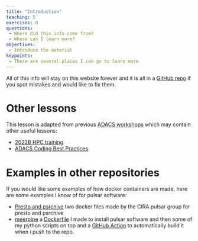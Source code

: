 ```yaml
---
title: "Introduction"
teaching: 5
exercises: 0
questions:
 - Where did this info come from?
 - Where can I learn more?
objectives:
 - Introduce the material
keypoints:
 - There are several places I can go to learn more
---
```


All of this info will stay on this website forever and it is all in a [GitHub repo](https://github.com/NickSwainston/docker_training_2024) if you spot mistakes and would like to fix them.

# Other lessons
This lesson is adapted from previous [ADACS workshops](https://adacs.org.au/adacs-training-vision/workshops/) which may contain other useful lessons:

- [2022B HPC training](https://adacs-australia.github.io/KLuken_HPC_training_2022B/)
- [ADACS Coding Best Practices](https://adacs-australia.github.io/2023-03-20-Coding-Best-Practices-Workshop/)

# Examples in other repositories
If you would like some examples of how docker containers are made, here are some examples I know of for pulsar software:

- [Presto and psrchive](https://github.com/CIRA-Pulsars-and-Transients-Group/psrchive_docker) two docker files made by the CIRA pulsar group for presto and psrchive
- [meerpipe](https://github.com/OZGrav/meerpipe) a [Dockerfile](https://github.com/OZGrav/meerpipe/blob/main/Dockerfile) I made to install pulsar software and then some of my python scripts on top and a [GitHub Action](https://github.com/OZGrav/meerpipe/blob/main/.github/workflows/docker_build_push.yml) to automatically build it when i push to the repo.
